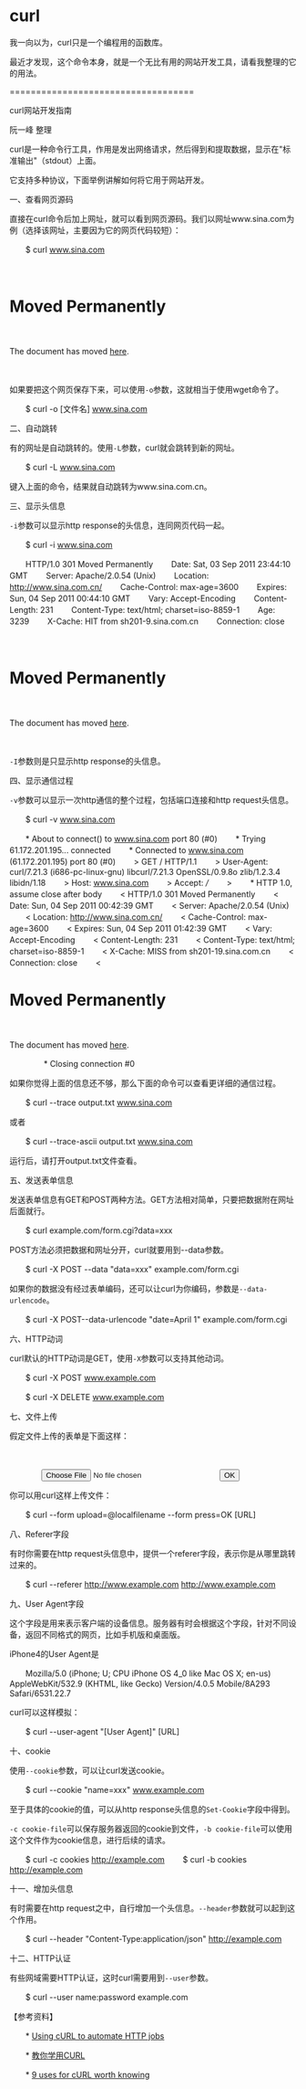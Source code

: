 # curl


我一向以为，curl只是一个编程用的函数库。
  
最近才发现，这个命令本身，就是一个无比有用的网站开发工具，请看我整理的它的用法。

===================================

curl网站开发指南

阮一峰 整理



curl是一种命令行工具，作用是发出网络请求，然后得到和提取数据，显示在"标准输出"（stdout）上面。

它支持多种协议，下面举例讲解如何将它用于网站开发。

一、查看网页源码

直接在curl命令后加上网址，就可以看到网页源码。我们以网址www.sina.com为例（选择该网址，主要因为它的网页代码较短）：


　　$ curl www.sina.com


　　<!DOCTYPE HTML PUBLIC "-//IETF//DTD HTML 2.0//EN">
　　<html><head>
　　<title>301 Moved Permanently</title>
　　</head><body>
　　<h1>Moved Permanently</h1>
　　<p>The document has moved <a href="http://www.sina.com.cn/">here</a>.</p>
　　</body></html>

如果要把这个网页保存下来，可以使用`-o`参数，这就相当于使用wget命令了。


　　$ curl -o [文件名] www.sina.com

二、自动跳转

有的网址是自动跳转的。使用`-L`参数，curl就会跳转到新的网址。


　　$ curl -L www.sina.com

键入上面的命令，结果就自动跳转为www.sina.com.cn。

三、显示头信息

`-i`参数可以显示http response的头信息，连同网页代码一起。


　　$ curl -i www.sina.com


　　HTTP/1.0 301 Moved Permanently
　　Date: Sat, 03 Sep 2011 23:44:10 GMT
　　Server: Apache/2.0.54 (Unix)
　　Location: http://www.sina.com.cn/
　　Cache-Control: max-age=3600
　　Expires: Sun, 04 Sep 2011 00:44:10 GMT
　　Vary: Accept-Encoding
　　Content-Length: 231
　　Content-Type: text/html; charset=iso-8859-1
　　Age: 3239
　　X-Cache: HIT from sh201-9.sina.com.cn
　　Connection: close

　　<!DOCTYPE HTML PUBLIC "-//IETF//DTD HTML 2.0//EN">
　　<html><head>
　　<title>301 Moved Permanently</title>
　　</head><body>
　　<h1>Moved Permanently</h1>
　　<p>The document has moved <a href="http://www.sina.com.cn/">here</a>.</p>
　　</body></html>

`-I`参数则是只显示http response的头信息。

四、显示通信过程

`-v`参数可以显示一次http通信的整个过程，包括端口连接和http request头信息。


　　$ curl -v www.sina.com


　　* About to connect() to www.sina.com port 80 (#0)
　　* Trying 61.172.201.195... connected
　　* Connected to www.sina.com (61.172.201.195) port 80 (#0)
　　> GET / HTTP/1.1
　　> User-Agent: curl/7.21.3 (i686-pc-linux-gnu) libcurl/7.21.3 OpenSSL/0.9.8o zlib/1.2.3.4 libidn/1.18
　　> Host: www.sina.com
　　> Accept: */*
　　> 
　　* HTTP 1.0, assume close after body
　　< HTTP/1.0 301 Moved Permanently
　　< Date: Sun, 04 Sep 2011 00:42:39 GMT
　　< Server: Apache/2.0.54 (Unix)
　　< Location: http://www.sina.com.cn/
　　< Cache-Control: max-age=3600
　　< Expires: Sun, 04 Sep 2011 01:42:39 GMT
　　< Vary: Accept-Encoding
　　< Content-Length: 231
　　< Content-Type: text/html; charset=iso-8859-1
　　< X-Cache: MISS from sh201-19.sina.com.cn
　　< Connection: close
　　< 
　　<!DOCTYPE HTML PUBLIC "-//IETF//DTD HTML 2.0//EN">
　　<html><head>
　　<title>301 Moved Permanently</title>
　　</head><body>
　　<h1>Moved Permanently</h1>
　　<p>The document has moved <a href="http://www.sina.com.cn/">here</a>.</p>
　　</body></html>
　　* Closing connection #0

如果你觉得上面的信息还不够，那么下面的命令可以查看更详细的通信过程。


　　$ curl --trace output.txt www.sina.com

或者


　　$ curl --trace-ascii output.txt www.sina.com

运行后，请打开output.txt文件查看。

五、发送表单信息

发送表单信息有GET和POST两种方法。GET方法相对简单，只要把数据附在网址后面就行。


　　$ curl example.com/form.cgi?data=xxx

POST方法必须把数据和网址分开，curl就要用到--data参数。


　　$ curl -X POST --data "data=xxx" example.com/form.cgi

如果你的数据没有经过表单编码，还可以让curl为你编码，参数是`--data-urlencode`。


　　$ curl -X POST--data-urlencode "date=April 1" example.com/form.cgi

六、HTTP动词

curl默认的HTTP动词是GET，使用`-X`参数可以支持其他动词。


　　$ curl -X POST www.example.com


　　$ curl -X DELETE www.example.com

七、文件上传

假定文件上传的表单是下面这样：


　　<form method="POST" enctype='multipart/form-data' action="upload.cgi">
　　　　<input type=file name=upload>
　　　　<input type=submit name=press value="OK">
　　</form>

你可以用curl这样上传文件：


　　$ curl --form upload=@localfilename --form press=OK [URL]

八、Referer字段

有时你需要在http request头信息中，提供一个referer字段，表示你是从哪里跳转过来的。


　　$ curl --referer http://www.example.com http://www.example.com

九、User Agent字段

这个字段是用来表示客户端的设备信息。服务器有时会根据这个字段，针对不同设备，返回不同格式的网页，比如手机版和桌面版。

iPhone4的User Agent是


　　Mozilla/5.0 (iPhone; U; CPU iPhone OS 4_0 like Mac OS X; en-us) AppleWebKit/532.9 (KHTML, like Gecko) Version/4.0.5 Mobile/8A293 Safari/6531.22.7

curl可以这样模拟：


　　$ curl --user-agent "[User Agent]" [URL]

十、cookie

使用`--cookie`参数，可以让curl发送cookie。


　　$ curl --cookie "name=xxx" www.example.com

至于具体的cookie的值，可以从http response头信息的`Set-Cookie`字段中得到。

`-c cookie-file`可以保存服务器返回的cookie到文件，`-b cookie-file`可以使用这个文件作为cookie信息，进行后续的请求。


　　$ curl -c cookies http://example.com
　　$ curl -b cookies http://example.com

十一、增加头信息

有时需要在http request之中，自行增加一个头信息。`--header`参数就可以起到这个作用。


　　$ curl --header "Content-Type:application/json" http://example.com

十二、HTTP认证

有些网域需要HTTP认证，这时curl需要用到`--user`参数。


　　$ curl --user name:password example.com

【参考资料】

　　* [Using cURL to automate HTTP jobs](http://curl.haxx.se/docs/httpscripting.html)

　　* [教你学用CURL](http://bbs.et8.net/bbs/showthread.php?t=568472)

　　* [9 uses for cURL worth knowing](https://httpkit.com/resources/HTTP-from-the-Command-Line/)
